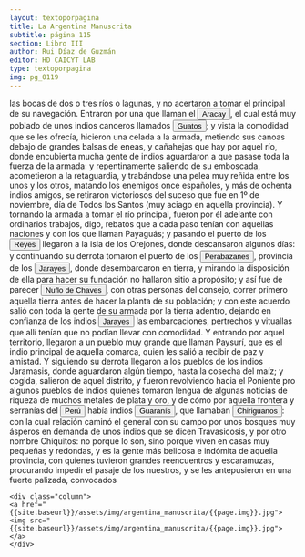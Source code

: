 ```yaml
---
layout: textoporpagina
title: La Argentina Manuscrita
subtitle: página 115
section: Libro III
author: Rui Díaz de Guzmán
editor: HD CAICYT LAB
type: textoporpagina
img: pg_0119
---
```


<div class="row">
    <div class="column">
las bocas de dos o tres ríos o lagunas, y no acertaron a tomar el principal de su navegación. Entraron por una que llaman el <a href="https://recogito.pelagios.org/document/wzqxhk0h3vpikm/part/1/edit#b8f43b25-00a9-4635-a57e-7695d0eb6806" target="_blank"><button class="balloon" data-balloon-pos="up" data-balloon-length="large" data-balloon="El Acaray (del guaraní; Akaray), es un río del este de Paraguay, que nace en la cordillera de Caaguazú y recibe a su vez las aguas del Itakyry e Yguazú. Discurre por los departamentos de Caaguazú y Alto Paraná, hasta su desembocadura en el río Paraná.">Aracay</button></a>, el cual está muy poblado de unos indios canoeros llamados <button class="balloon" data-balloon-pos="up" data-balloon-length="large" data-balloon="Los guató son grupo étnico nómada del sureste de Brasil cerca de la frontera con Bolivia y Paraguay. Actualmente viven a lo largo del río Paraguay que discurre por la frontera entre Brasil y Bolivia. Su lengua el idioma guató se ha relacionado con las lenguas macro-yê. Posiblemente son identificables con los antiguos xarayes o jarayes de la región de Pantanal contra los que Ñuflo de Chaves dirigió una campaña en 1557. Las primeras referencias claras sobre los guató desde Cabeza de Vaca (1555) que describe la importancia de las canoas y las crecidas de los ríos para los guató. Posteriormente Castelnau (1851), Florence (1876), Schimdt (1905), Cunha (1919) y Rondon (1938) los visitaron y describieron aspectos de su modo de vida. Castelnau es el primer autor que registró datos sobre la lengua guató.">Guatos</button>; y vista la comodidad que se les ofrecía, hicieron una celada a la armada, metiendo sus canoas debajo de grandes balsas de eneas, y cañahejas que hay por aquel río, donde encubierta mucha gente de indios aguardaron a que pasase toda la fuerza de la armada: y repentinamente saliendo de su emboscada, acometieron a la retaguardia, y trabándose una pelea muy reñida entre los unos y los otros, matando los enemigos once españoles, y más de ochenta indios amigos, se retiraron victoriosos del suceso que fue en 1º de noviembre, día de Todos los Santos (muy aciago en aquella provincia). Y tornando la armada a tomar el río principal, fueron por él adelante con ordinarios trabajos, digo, rebatos que a cada paso tenían con aquellas naciones y con los que llaman <persName xml:id="recogito-6bf7b5af-c8de-459b-8ac5-810688535609" ana="tribe">Payaguás</persName>; y pasando el puerto de los <button class="balloon" data-balloon-pos="up" data-balloon-length="large" data-balloon="Este fue un puerto establecido Paraguay arriba en los límtes meridionales del Gran Pantanal, sobre la entrada del río Cuiabá.">Reyes</button> llegaron a la isla de los Orejones, donde descansaron algunos días: y continuando su derrota tomaron el puerto de los <a href="https://recogito.pelagios.org/document/wzqxhk0h3vpikm/part/1/edit#33fac86a-dff3-4c21-b5b6-6bdc7b29a8d5" target="_blank"><button class="balloon" data-balloon-pos="up" data-balloon-length="large" data-balloon=".... El puerto de Santiago de los Perabazanes se ubicaba en las inmediaciones del río Paraguay, en el territorio del Alto Paraguay, habitado entonces por el pueblo Xerey.  El nombre de Perabazanes, que dieron los Guaranís al país ha bitado por estos indios, indica la dificultad de comunicar con ellos: porque pê, es torcido, rá, señal, ba afirmación, ça, ver: esto es &quot;asoman los rastros extraviados&quot;.]">Perabazanes</button></a>, provincia de los <button class="balloon" data-balloon-pos="up" data-balloon-length="large" data-balloon="Los guató (una sociedad nativa que habiataba el Gran Pantanal) eran habitualmente referidos en las fuentes coloniales como Xarajes.">Jarayes</button>, donde desembarcaron en tierra, y mirando la disposición de ella para hacer su fundación no hallaron sitio a propósito; y así fue de parecer <button class="balloon" data-balloon-pos="up" data-balloon-length="large" data-balloon="Ñuflo de Chaves nació en Santa Cruz de la Sierra, de Extremadura, en 1518. Llegó a territorio americano con el segundo adelantado del Río de la Plata, Don Alvar Núñez Cabeza de Vaca. Cuando la flota llega al puerto de Santa Catalina en el año 1541, ya ostentaba el grado de Capitán. Cuando el gobernador Martínez de Irala le encomienda fundar al norte de Asunción, Chaves se convierte así en General. El 26 de febrero de 1561 fundó Santa Cruz de la Sierra a orillas del arroyo Sutó. Después de fundada Santa Cruz de la Sierra, Ñuflo de Chaves se dirige a Asunción, en 1564,  para recoger a su familia. En 1550 se había casado con Doña Elvira Manrique, hija de don Francisco de Mendoza, gobernador del Río de la Plata, con quien tuvo cinco hijos: Francisco y Alvaro, ambos militares; María, Catalina y Elvira; las dos menores monjas y la mayor se casó en 1574 con un soldado de apellido Ossorio. El nieto de Ñuflo, Cap. Francisco Ossorio de Chaves, estuvo como Alcalde durante la traslación de  la ciudad, hasta su asiento definitivo a orillas del Piraí (1621).">Nuflo de Chaves</button>, con otras personas del consejo, correr primero aquella tierra antes de hacer la planta de su población; y con este acuerdo salió con toda la gente de su armada por la tierra adentro, dejando en confianza de los indios <button class="balloon" data-balloon-pos="up" data-balloon-length="large" data-balloon="Los guató (una sociedad nativa que habiataba el Gran Pantanal) eran habitualmente referidos en las fuentes coloniales como Xarajes.">Jarayes</button> las embarcaciones, pertrechos y vituallas que allí tenían que no podían llevar con comodidad. Y entrando por aquel territorio, llegaron a un pueblo muy grande que llaman <persName xml:id="recogito-66018a37-d391-40bc-9208-9038ef520336" ana="tribe">Paysurí</persName>, que es el indio principal de aquella comarca, quien les salió a recibir de paz y amistad. Y siguiendo su derrota llegaron a los pueblos de los indios <persName xml:id="recogito-7f428a78-2c86-44fe-9c92-ac3e5a8e0aee" ana="tribe">Jaramasis</persName>, donde aguardaron algún tiempo, hasta la cosecha del maíz; y cogida, salieron de aquel distrito, y fueron revolviendo hacia el Poniente pro algunos pueblos de indios quienes tomaron lengua de algunas noticias de riqueza de muchos metales de plata y oro, y de cómo por aquella frontera y serranías del <a href="https://recogito.pelagios.org/document/wzqxhk0h3vpikm/part/1/edit#5839f135-adac-49b8-b056-a7bb30362b4d" target="_blank"><button class="balloon" data-balloon-pos="up" data-balloon-length="large" data-balloon="Entendido como virreinato del Perú.">Perú</button></a> había indios <button class="balloon" data-balloon-pos="up" data-balloon-length="large" data-balloon="Refiere a Los guaraníes o avá, según su autodenominación étnica original (que significa &quot;ser humano&quot;), son un grupo de pueblos indígenas suramericanos que se ubican geográficamente en Paraguay, noreste de Argentina (en ciertas zonas de provincias de la Región del Litoral),​ sur y suroeste de Brasil (en los estados de Río Grande del Sur, Santa Catarina, Paraná y Mato Grosso del Sur) y sureste de Bolivia (en los departamentos de Tarija, Santa Cruz y Chuquisaca) y norte de Uruguay.El muy difundido nombre guaraní lo escucharon los españoles que, al invadir su territorio, habrían oído, entre los gritos de guerra de este pueblo, la frase guará-ny, que significa &quot;combatir-los&quot;. Por otra parte el nombre dada significa en guaraní 'guerrero', &quot;ava&quot; que significa &quot;hombre&quot; y se pronuncia en forma grave entre los chiriguanos (ava guaraníes).Otra versión afirma que la denominación fue tomada de la deformación de una palabra guaraní, guariní que significa precisamente &quot;guerra&quot; o &quot;guerrear&quot;. Al parecer los mismos indígenas se denominaron de esa manera, indicando con ello que se consideraban guerreros.">Guaranís</button>, que llamaban <button class="balloon" data-balloon-pos="up" data-balloon-length="large" data-balloon="Los Chiriguanos, son grupo de lengua Tupí - Guaraní que desde el Amazonas ocuparon sectores de Paraguay, Bolivia y Argentina. Fue el punto culminante de su expansión hacia el sur, en la búsqueda mesiánica de la &quot;Tierra sin mal&quot; o de nuevas tierras para cultivo. Eran agricultores sedentarios, a base de mandioca, zapallos, batata y maíz. La técnica de cultivo era la típica &quot;milpa&quot; amazónica: talado de árboles, corte de la maleza, incendio y posterior cultivo sobre el terreno quemado. Entre los siglos XV y XVI sometieron a los Chané a los que esclavizaron. Algunas crónicas indican que ese dominio se sustentó en una sistemática antropofagia que prácticamente devastó a los Chané.">Chiriguanos</button>: con la cual relación caminó el general con su campo por unos bosques muy ásperos en demanda de unos indios que se dicen <persName xml:id="recogito-30a08669-8b02-4f54-8632-d507ed7b797e" ana="tribe">Travasicosis</persName>, y por otro nombre <persName xml:id="recogito-9ff6e1fe-529e-4756-9e7f-f7cc14770458" ana="tribe">Chiquitos</persName>: no porque lo son, sino porque viven en casas muy pequeñas y redondas, y es la gente más belicosa e indómita de aquella provincia, con quienes tuvieron grandes reencuentros y escaramuzas, procurando impedir el pasaje de los nuestros, y se les antepusieron en una fuerte palizada, convocados     </div>

    <div class="column">
    <a href="{{site.baseurl}}/assets/img/argentina_manuscrita/{{page.img}}.jpg"><img src="{{site.baseurl}}/assets/img/argentina_manuscrita/{{page.img}}.jpg"></a>
    </div>
</div>